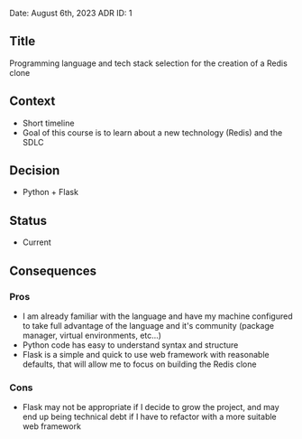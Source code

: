 

Date: August 6th, 2023
ADR ID: 1

## Title
Programming language and tech stack selection for the creation of a Redis clone

## Context
- Short timeline
- Goal of this course is to learn about a new technology (Redis) and the SDLC

## Decision
-  Python + Flask

## Status
- Current

## Consequences
### Pros
-  I am already familiar with the language and have my machine configured to take full advantage of the language and it's community (package manager, virtual environments, etc...)
- Python code has easy to understand syntax and structure
- Flask is a simple and quick to use web framework with reasonable defaults, that will allow me to focus on building the Redis clone
### Cons
- Flask may not be appropriate if I decide to grow the project, and may end up being technical debt if I have to refactor with a more suitable web framework
